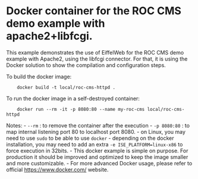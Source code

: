 Docker container for the ROC CMS demo example with apache2+libfcgi.
==================================================================

This example demonstrates the use of EiffelWeb for the ROC CMS demo example with Apache2, using the libfcgi connector.
For that, it is using the Docker solution to show the compilation and configuration steps.

To build the docker image:

```
	docker build -t local/roc-cms-httpd .
```

To run the docker image in a self-destroyed container:
```
	docker run --rm -it -p 8080:80 --name my-roc-cms local/roc-cms-httpd
```

Notes:
	- `--rm` : to remove the container after the execution
	- `-p 8080:80` : to map internal listening port 80 to localhost port 8080.
	- on Linux, you may need to use `sudo` to be able to use `docker`
	- depending on the docker installation, you may need to add an extra `-e ISE_PLATFORM=linux-x86` to force execution in 32bits.
	- This docker example is simple on purpose. For production it should be improved and optimized to keep the image smaller and more customizable.
	- For more advanced Docker usage, please refer to official https://www.docker.com/ website.


